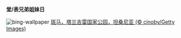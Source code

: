 
**堂/表兄弟姐妹日**

![bing-wallpaper](https://www.bing.com/th?id=OHR.ZebraCousins_ZH-CN8159888859_1920x1080.jpg)
[斑马，塔兰吉雷国家公园，坦桑尼亚 (© cinoby/Getty Images)](https://www.bing.com/search?q=%E6%96%91%E9%A9%AC&amp;form=hpcapt&amp;mkt=zh-cn)
  